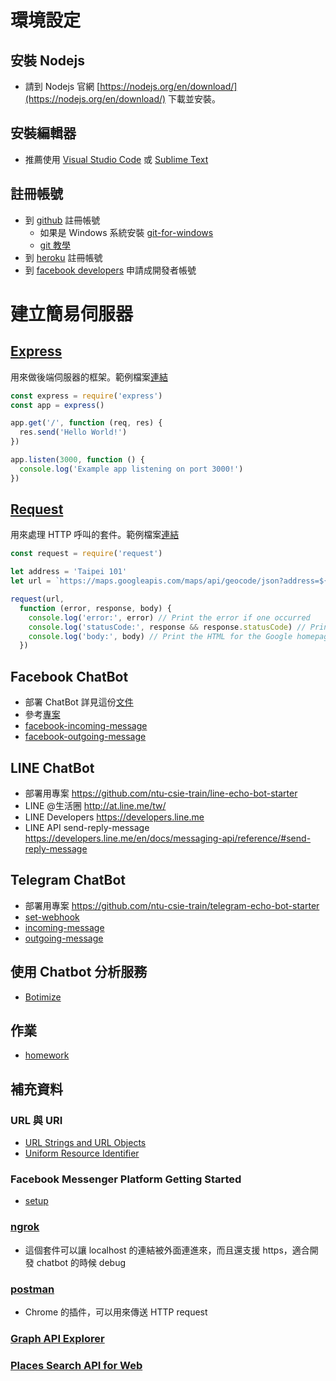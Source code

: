 # 環境設定
## 安裝 Nodejs
  * 請到 Nodejs 官網 [https://nodejs.org/en/download/](https://nodejs.org/en/download/) 下載並安裝。

## 安裝編輯器
  * 推薦使用 [Visual Studio Code](https://code.visualstudio.com/) 或 [Sublime Text](https://www.sublimetext.com/)
## 註冊帳號
  * 到 [github](https://www.github.com) 註冊帳號
    * 如果是 Windows 系統安裝 [git-for-windows](https://git-for-windows.github.io/)
    * [git 教學](https://git-scm.com/book/zh-tw/v1/%E9%96%8B%E5%A7%8B)
  * 到 [heroku](https://www.heroku.com) 註冊帳號
  * 到 [facebook developers](https://developers.facebook.com) 申請成開發者帳號

# 建立簡易伺服器
## [Express](https://expressjs.com/) 
用來做後端伺服器的框架。範例檔案[連結](https://github.com/ntu-csie-train/chatbot-class/tree/master/examples/express)
```javascript
const express = require('express')
const app = express()

app.get('/', function (req, res) {
  res.send('Hello World!')
})

app.listen(3000, function () {
  console.log('Example app listening on port 3000!')
})
```

## [Request](https://github.com/request/request)
用來處理 HTTP 呼叫的套件。範例檔案[連結](https://github.com/ntu-csie-train/chatbot-class/tree/master/examples/request)
```javascript
const request = require('request')

let address = 'Taipei 101'
let url = `https://maps.googleapis.com/maps/api/geocode/json?address=${address}`

request(url,
  function (error, response, body) {
    console.log('error:', error) // Print the error if one occurred
    console.log('statusCode:', response && response.statusCode) // Print the response status code if a response was received
    console.log('body:', body) // Print the HTML for the Google homepage.
  })

```

## Facebook ChatBot
  * 部署 ChatBot 詳見這份[文件](./deploy_fb_chatbot.md)
  * 參考[專案](https://github.com/annonapk/facebook-messenger-echo-bot)
  * [facebook-incoming-message](https://developers.facebook.com/docs/messenger-platform/webhook-reference#format)
  * [facebook-outgoing-message](https://developers.facebook.com/docs/messenger-platform/send-api-reference#request)

## LINE ChatBot
  * 部署用專案 https://github.com/ntu-csie-train/line-echo-bot-starter
  * LINE @生活圈 http://at.line.me/tw/ 
  * LINE Developers https://developers.line.me
  * LINE API send-reply-message https://developers.line.me/en/docs/messaging-api/reference/#send-reply-message

## Telegram ChatBot
  * 部署用專案 https://github.com/ntu-csie-train/telegram-echo-bot-starter
  * [set-webhook](https://core.telegram.org/bots/api#setwebhook)
  * [incoming-message](https://core.telegram.org/bots/api#getting-updates)
  * [outgoing-message](https://core.telegram.org/bots/api#sendmessage)

## 使用 Chatbot 分析服務
  * [Botimize](https://www.getbotimize.com/)

## 作業
  * [homework](/homework.md)

## 補充資料
 ### URL 與 URI 
  * [URL Strings and URL Objects](https://nodejs.org/api/url.html)
  * [Uniform Resource Identifier](https://en.wikipedia.org/wiki/Uniform_Resource_Identifier)
 ### Facebook Messenger Platform Getting Started
  * [setup](https://developers.facebook.com/docs/messenger-platform/guides/setup)
 ### [ngrok](https://ngrok.com/)
  * 這個套件可以讓 localhost 的連結被外面連進來，而且還支援 https，適合開發 chatbot 的時候 debug

 ### [postman](https://chrome.google.com/webstore/detail/postman/fhbjgbiflinjbdggehcddcbncdddomop?hl=zh-TW)
  * Chrome 的插件，可以用來傳送 HTTP request
 ### [Graph API Explorer](https://developers.facebook.com/tools/explorer/)
 ### [Places Search API for Web](https://developers.facebook.com/docs/places/web/search)
